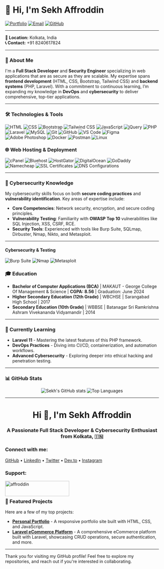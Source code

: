 # 👋 Hi, I'm Sekh Affroddin

[![Portfolio](https://img.shields.io/badge/Portfolio-Website-0C71E0?style=for-the-badge&logo=netlify&logoColor=white)](https://affroddin.netlify.app)
[![Email](https://img.shields.io/badge/Email-skaffroddin4@gmail.com-EA4335?style=for-the-badge&logo=gmail&logoColor=white)](mailto:skaffroddin4@gmail.com)
[![GitHub](https://img.shields.io/badge/GitHub-skaffroddin-181717?style=for-the-badge&logo=github&logoColor=white)](https://github.com/skaffroddin?tab=repositories)

---

**📍 Location:** Kolkata, India  
**📞 Contact:** +91 8240617824

---

### 🌟 About Me
I'm a **Full Stack Developer** and **Security Engineer** specializing in web applications that are as secure as they are scalable. My expertise spans **frontend development** (HTML, CSS, Bootstrap, Tailwind CSS) and **backend systems** (PHP, Laravel). With a commitment to continuous learning, I’m expanding my knowledge in **DevOps** and **cybersecurity** to deliver comprehensive, top-tier applications.

---

### 🛠️ Technologies & Tools
![HTML](https://img.shields.io/badge/HTML-E34F26?style=flat-square&logo=html5&logoColor=white) 
![CSS](https://img.shields.io/badge/CSS-1572B6?style=flat-square&logo=css3&logoColor=white) 
![Bootstrap](https://img.shields.io/badge/Bootstrap-563D7C?style=flat-square&logo=bootstrap&logoColor=white) 
![Tailwind CSS](https://img.shields.io/badge/Tailwind%20CSS-06B6D4?style=flat-square&logo=tailwind-css&logoColor=white) 
![JavaScript](https://img.shields.io/badge/JavaScript-F7DF1E?style=flat-square&logo=javascript&logoColor=black) 
![jQuery](https://img.shields.io/badge/jQuery-0769AD?style=flat-square&logo=jquery&logoColor=white) 
![PHP](https://img.shields.io/badge/PHP-777BB4?style=flat-square&logo=php&logoColor=white) 
![Laravel](https://img.shields.io/badge/Laravel-FF2D20?style=flat-square&logo=laravel&logoColor=white) 
![MySQL](https://img.shields.io/badge/MySQL-4479A1?style=flat-square&logo=mysql&logoColor=white) 
![Git](https://img.shields.io/badge/Git-F05032?style=flat-square&logo=git&logoColor=white) 
![GitHub](https://img.shields.io/badge/GitHub-181717?style=flat-square&logo=github&logoColor=white) 
![VS Code](https://img.shields.io/badge/VS%20Code-007ACC?style=flat-square&logo=visual-studio-code&logoColor=white) 
![Figma](https://img.shields.io/badge/Figma-F24E1E?style=flat-square&logo=figma&logoColor=white) 
![Adobe Photoshop](https://img.shields.io/badge/Photoshop-31A8FF?style=flat-square&logo=adobe-photoshop&logoColor=white) 
![Docker](https://img.shields.io/badge/Docker-2496ED?style=flat-square&logo=docker&logoColor=white) 
![Postman](https://img.shields.io/badge/Postman-FF6C37?style=flat-square&logo=postman&logoColor=white) 
![Linux](https://img.shields.io/badge/Linux-FFCC00?style=flat-square&logo=linux&logoColor=black)

### 🌐 Web Hosting & Deployment
![cPanel](https://img.shields.io/badge/cPanel-1D2D50?style=flat-square&logo=cpanel&logoColor=white)
![Bluehost](https://img.shields.io/badge/Bluehost-003B5C?style=flat-square&logo=bluehost&logoColor=white)
![HostGator](https://img.shields.io/badge/HostGator-0A82D1?style=flat-square&logo=hostgator&logoColor=white)
![DigitalOcean](https://img.shields.io/badge/DigitalOcean-0080FF?style=flat-square&logo=digitalocean&logoColor=white)
![GoDaddy](https://img.shields.io/badge/GoDaddy-0075B6?style=flat-square&logo=godaddy&logoColor=white)
![Namecheap](https://img.shields.io/badge/Namecheap-FF6600?style=flat-square&logo=namecheap&logoColor=white)
![SSL Certificates](https://img.shields.io/badge/SSL%20Certificates-0072C6?style=flat-square&logo=ssl&logoColor=white)
![DNS Configurations](https://img.shields.io/badge/DNS%20Configurations-FFA500?style=flat-square&logo=dns&logoColor=white)


---

### 🔐 Cybersecurity Knowledge
My cybersecurity skills focus on both **secure coding practices** and **vulnerability identification**. Key areas of expertise include:
- **Core Competencies**: Network security, encryption, and secure coding principles.
- **Vulnerability Testing**: Familiarity with **OWASP Top 10** vulnerabilities like SQL Injection, XSS, CSRF, RCE.
- **Security Tools**: Experienced with tools like Burp Suite, SQLmap, Dirbuster, Nmap, Nikto, and Metasploit.

---

#### **Cybersecurity & Testing**
![Burp Suite](https://img.shields.io/badge/Burp%20Suite-FF5700?style=flat-square&logo=burp-suite&logoColor=white)
![Nmap](https://img.shields.io/badge/Nmap-494B8C?style=flat-square&logo=nmap&logoColor=white)
![Metasploit](https://img.shields.io/badge/Metasploit-175D8D?style=flat-square&logo=metasploit&logoColor=white)


### 🎓 Education

- **Bachelor of Computer Applications (BCA)** | MAKAUT - George College Of Management & Science | **CGPA: 8.56** | Graduation: June 2024
- **Higher Secondary Education (12th Grade)** | WBCHSE | Sarangabad High School | 2017
- **Secondary Education (10th Grade)** | WBBSE | Batanagar Sri Ramkrishna Ashram Vivekananda Vidyamandir | 2014

---

### 🌱 Currently Learning

- **Laravel 11** - Mastering the latest features of this PHP framework.
- **DevOps Practices** - Diving into CI/CD, containerization, and automation workflows.
- **Advanced Cybersecurity** - Exploring deeper into ethical hacking and penetration testing.

---

### 📊 GitHub Stats
<div align="center">
  
  ![Sekh's GitHub stats](https://github-readme-stats.vercel.app/api?username=skaffroddin&show_icons=true&theme=radical&hide=issues,prs)
  ![Top Languages](https://github-readme-stats.vercel.app/api/top-langs/?username=skaffroddin&layout=compact&theme=radical)

</div>

---
<h1 align="center">Hi 👋, I'm Sekh Affroddin</h1>
<h3 align="center">A Passionate Full Stack Developer & Cybersecurity Enthusiast from Kolkata, 🇮🇳</h3>

<h3 align="left">Connect with me:</h3>
<p align="left">
    <a href="https://github.com/skaffroddin" target="_blank">GitHub</a> •
    <a href="https://www.linkedin.com/in/sekh-affroddin" target="_blank">LinkedIn</a> •
    <a href="https://twitter.com/sekh_affroddin" target="_blank">Twitter</a> •
    <a href="https://dev.to/sekh_affroddin" target="_blank">Dev.to</a> •
    <a href="https://www.instagram.com/sekh_affroddin" target="_blank">Instagram</a>
</p>



<h3 align="left">Support:</h3>
<p><a href="https://www.buymeacoffee.com/affroddin"> 
    <img align="left" src="https://cdn.buymeacoffee.com/buttons/v2/default-yellow.png" height="50" width="210" alt="affroddin" />
</a></p><br><br>



### 🚀 Featured Projects
Here are a few of my top projects:

- [**Personal Portfolio**](https://github.com/skaffroddin/portfolio) - A responsive portfolio site built with HTML, CSS, and JavaScript.
- [**Laravel eCommerce Platform**](https://github.com/skaffroddin/laravel-ecommerce) - A comprehensive eCommerce platform built with Laravel, showcasing CRUD operations, secure authentication, and more.

---

Thank you for visiting my GitHub profile! Feel free to explore my repositories, and reach out if you're interested in collaborating.

